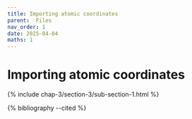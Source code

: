 ```yaml
---
title: Importing atomic coordinates
parent:  Files
nav_order: 1
date: 2025-04-04
maths: 1
---
```


# Importing atomic coordinates

{% include chap-3/section-3/sub-section-1.html %}

{% bibliography --cited %}

